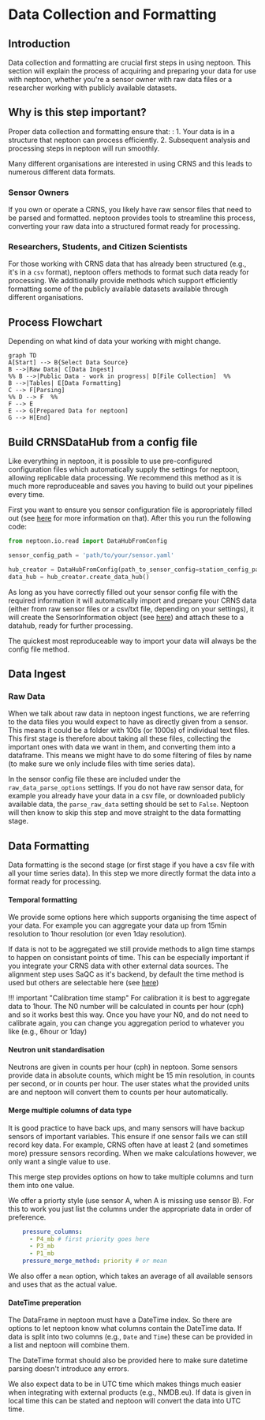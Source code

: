# Data Collection and Formatting

## Introduction

Data collection and formatting are crucial first steps in using neptoon. This section will explain the process of acquiring and preparing your data for use with neptoon, whether you're a sensor owner with raw data files or a researcher working with publicly available datasets.

## Why is this step important?

Proper data collection and formatting ensure that:
: 1. Your data is in a structure that neptoon can process efficiently.
2. Subsequent analysis and processing steps in neptoon will run smoothly.

Many different organisations are interested in using CRNS and this leads to numerous different data formats.
### Sensor Owners
If you own or operate a CRNS, you likely have raw sensor files that need to be parsed and formatted. neptoon provides tools to streamline this process, converting your raw data into a structured format ready for processing.
### Researchers, Students, and Citizen Scientists
For those working with CRNS data that has already been structured (e.g., it's in a `csv` format), neptoon offers methods to format such data ready for processing. We additionally provide methods which support efficiently formatting some of the publicly available datasets available through different organisations. 

## Process Flowchart

Depending on what kind of data your working with might change.

```mermaid 
graph TD 
A[Start] --> B{Select Data Source} 
B -->|Raw Data| C[Data Ingest] 
%% B -->|Public Data - work in progress| D[File Collection]  %%
B -->|Tables| E[Data Formatting] 
C --> F[Parsing] 
%% D --> F  %%
F --> E 
E --> G[Prepared Data for neptoon] 
G --> H[End]
```

## Build CRNSDataHub from a config file

Like everything in neptoon, it is possible to use pre-configured configuration files which automatically supply the settings for neptoon, allowing replicable data processing. We recommend this method as it is much more reproduceable and saves you having to build out your pipelines every time. 

First you want to ensure you sensor configuration file is appropriately filled out (see [here](sensor-config.md) for more information on that). After this you run the following code:

```python
from neptoon.io.read import DataHubFromConfig

sensor_config_path = 'path/to/your/sensor.yaml'

hub_creator = DataHubFromConfig(path_to_sensor_config=station_config_path)
data_hub = hub_creator.create_data_hub()
```

As long as you have correctly filled out your sensor config file with the required information it will automatically import and prepare your CRNS data (either from raw sensor files or a csv/txt file, depending on your settings), it will create the SensorInformation object (see [here](key-site-information.md)) and attach these to a datahub, ready for further processing.

The quickest most reproduceable way to import your data will always be the config file method.

## Data Ingest

### Raw Data

When we talk about raw data in neptoon ingest functions, we are referring to the data files you would expect to have as directly given from a sensor. This means it could be a folder with 100s (or 1000s) of individual text files. This first stage is therefore about taking all these files, collecting the important ones with data we want in them, and converting them into a dataframe. This means we might have to do some filtering of files by name (to make sure we only include files with time series data).

In the sensor config file these are included under the `raw_data_parse_options` settings. If you do not have raw sensor data, for example you already have your data in a csv file, or downloaded publicly available data, the `parse_raw_data` setting should be set to `False`. Neptoon will then know to skip this step and move straight to the data formatting stage. 

## Data Formatting

Data formatting is the second stage (or first stage if you have a csv file with all your time series data). In this step we more directly format the data into a format ready for processing.

#### Temporal formatting

We provide some options here which supports organising the time aspect of your data. For example you can aggregate your data up from 15min resolution to 1hour resolution (or even 1day resolution). 

If data is not to be aggregated we still provide methods to align time stamps to happen on consistant points of time. This can be especially important if you integrate your CRNS data with other external data sources. The alignment step uses SaQC as it's backend, by default the time method is used but others are selectable here (see [here](https://rdm-software.pages.ufz.de/saqc/_api/saqc.SaQC.html#saqc.SaQC.align))

!!! important "Calibration time stamp"
	For calibration it is best to aggregate data to 1hour. The N0 number will be calculated in counts per hour (cph) and so it works best this way. Once you have your N0, and do not need to calibrate again, you can change you aggregation period to whatever you like (e.g., 6hour or 1day)

#### Neutron unit standardisation

Neutrons are given in counts per hour (cph) in neptoon. Some sensors provide data in absolute counts, which might be 15 min resolution, in counts per second, or in counts per hour. The user states what the provided units are and neptoon will convert them to counts per hour automatically.

#### Merge multiple columns of data type

It is good practice to have back ups, and many sensors will have backup sensors of important variables. This ensure if one sensor fails we can still record key data. For example, CRNS often have at least 2 (and sometimes more) pressure sensors recording. When we make calculations however, we only want a single value to use. 

This merge step provides options on how to take multiple columns and turn them into one value. 

We offer a priorty style (use sensor A, when A is missing use sensor B). For this to work you just list the columns under the appropriate data in order of preference.

```yaml
    pressure_columns:
      - P4_mb # first priority goes here
      - P3_mb
      - P1_mb
	pressure_merge_method: priority # or mean
```

We also offer a `mean` option, which takes an average of all available sensors and uses that as the actual value.

#### DateTime preperation

The DataFrame in neptoon must have a DateTime index. So there are options to let neptoon know what columns contain the DateTime data. If data is split into two columns (e.g., `Date` and `Time`) these can be provided in a list and neptoon will combine them.

The DateTime format should also be provided here to make sure datetime parsing doesn't introduce any errors.

We also expect data to be in UTC time which makes things much easier when integrating with external products (e.g., NMDB.eu). If data is given in local time this can be stated and neptoon will convert the data into UTC time. 
